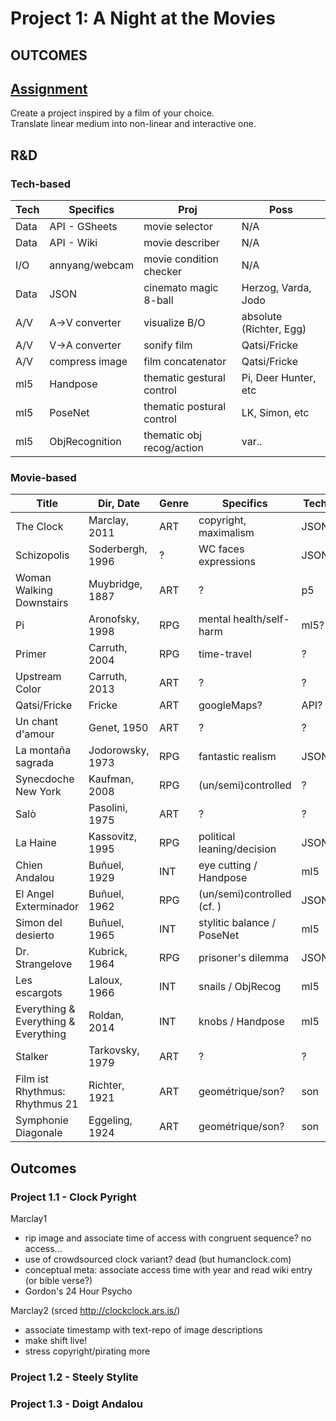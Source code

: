 # Project 1: A Night at the Movies

## OUTCOMES

## [Assignment](https://pippinbarr.github.io/cart263/projects/project1/)
Create a project inspired by a film of your choice.<br>
Translate linear medium into non-linear and interactive one.

## R&D
### Tech-based
| Tech | Specifics      | Proj                      | Poss                    |
|------|----------------|---------------------------|-------------------------|
| Data | API - GSheets  | movie selector            | N/A                     |
| Data | API - Wiki     | movie describer           | N/A                     |
| I/O  | annyang/webcam | movie condition checker   | N/A                     |
| Data | JSON           | cinemato magic 8-ball     | Herzog, Varda, Jodo     |
| A/V  | A->V converter | visualize B/O             | absolute (Richter, Egg) |
| A/V  | V->A converter | sonify film               | Qatsi/Fricke            |
| A/V  | compress image | film concatenator         | Qatsi/Fricke            |
| ml5  | Handpose       | thematic gestural control | Pi, Deer Hunter, etc    |
| ml5  | PoseNet        | thematic postural control | LK, Simon, etc          |
| ml5  | ObjRecognition | thematic obj recog/action | var..                   |

### Movie-based
| Title                                | Dir, Date        | Genre | Specifics                  | Tech |
|--------------------------------------|------------------|------ |----------------------------|------|
| The Clock                            | Marclay, 2011    | ART   | copyright, maximalism      | JSON |
| Schizopolis                          | Soderbergh, 1996 | ?     | WC faces expressions       | JSON |
| Woman Walking Downstairs             | Muybridge, 1887  | ART   | ?                          | p5   |
| Pi                                   | Aronofsky, 1998  | RPG   | mental health/self-harm    | ml5? |
| Primer                               | Carruth, 2004    | RPG   | time-travel                | ?    |
| Upstream Color                       | Carruth, 2013    | ART   | ?                          | ?    |
| Qatsi/Fricke                         | Fricke           | ART   | googleMaps?                | API? |
| Un chant d'amour                     | Genet, 1950      | ART   | ?                          | ?    |
| La montaña sagrada                   | Jodorowsky, 1973 | RPG   | fantastic realism          | JSON |
| Synecdoche New York                  | Kaufman, 2008    | RPG   | (un/semi)controlled        | ?    |
| Salò                                 | Pasolini, 1975   | ART   | ?                          | ?    |
| La Haine                             | Kassovitz, 1995  | RPG   | political leaning/decision | JSON |
| Chien Andalou                        | Buñuel, 1929     | INT   | eye cutting / Handpose     | ml5  |
| El Angel Exterminador                | Buñuel, 1962     | RPG   | (un/semi)controlled (cf. ) | JSON |
| Simon del desierto                   | Buñuel, 1965     | INT   | stylitic balance / PoseNet | ml5  |
| Dr. Strangelove                      | Kubrick, 1964    | RPG   | prisoner's dilemma         | JSON |
| Les escargots                        | Laloux, 1966     | INT   | snails / ObjRecog          | ml5  |
| Everything & Everything & Everything | Roldan, 2014     | INT   | knobs / Handpose           | ml5  |
| Stalker                              | Tarkovsky, 1979  | ART   | ?                          | ?    |
| Film ist Rhythmus: Rhythmus 21       | Richter, 1921    | ART   | geométrique/son?           | son  |
| Symphonie Diagonale                  | Eggeling, 1924   | ART   | geométrique/son?           | son  |

## Outcomes
### Project 1.1 - Clock Pyright

Marclay1
- rip image and associate time of access with congruent sequence? no access...
- use of crowdsourced clock variant? dead (but humanclock.com)
- conceptual meta: associate access time with year and read wiki entry (or bible verse?)
- Gordon's 24 Hour Psycho

Marclay2 (srced http://clockclock.ars.is/)
- associate timestamp with text-repo of image descriptions
- make shift live!
- stress copyright/pirating more


### Project 1.2 - Steely Stylite
### Project 1.3 - Doigt Andalou
